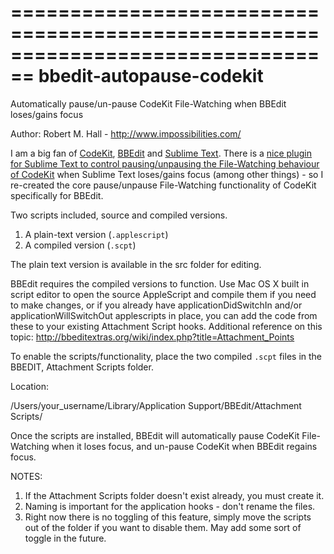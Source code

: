 ================================================================================
bbedit-autopause-codekit
================================================================================
Automatically pause/un-pause CodeKit File-Watching when BBEdit loses/gains focus

Author: Robert M. Hall - http://www.impossibilities.com/

I am a big fan of [CodeKit](https://incident57.com/codekit/), [BBEdit](http://www.barebones.com/products/bbedit/) and [Sublime Text](http://www.sublimetext.com). There is a [nice plugin for Sublime Text to control pausing/unpausing the File-Watching behaviour of CodeKit](https://github.com/subhaze/sublime_codekit) when Sublime Text loses/gains focus (among other things) - so I re-created the core pause/unpause File-Watching functionality of CodeKit specifically for BBEdit.

Two scripts included, source and compiled versions.

1. A plain-text version (``.applescript``)
2. A compiled version (``.scpt``)

The plain text version is available in the src folder for editing.

BBEdit requires the compiled versions to function. Use Mac OS X built in script editor to open the source AppleScript and compile them if you need to make changes, or if you already have applicationDidSwitchIn and/or applicationWillSwitchOut applescripts in place, you can add the code from these to your existing Attachment Script hooks. Additional reference on this topic: http://bbeditextras.org/wiki/index.php?title=Attachment_Points

To enable the scripts/functionality, place the two compiled ``.scpt`` files in the BBEDIT, Attachment Scripts folder.

Location:

/Users/your_username/Library/Application Support/BBEdit/Attachment Scripts/

Once the scripts are installed, BBEdit will automatically pause CodeKit File-Watching when it loses focus, and un-pause CodeKit when BBEdit regains focus.

NOTES:

1. If the Attachment Scripts folder doesn't exist already, you must create it. 
2. Naming is important for the application hooks - don't rename the files.
3. Right now there is no toggling of this feature, simply move the scripts out of the folder if you want to disable them. May add some sort of toggle in the future.
